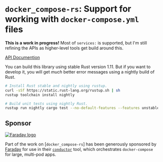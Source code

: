 # `docker_compose-rs`: Support for working with `docker-compose.yml` files

**This is a work in progress!** Most of `services:` is supported, but I'm
still refining the APIs as higher-level tools get build around this.

[API Documention](http://docs.randomhacks.net/docker_compose-rs/)

You can build this library using stable Rust version 1.11.  But if you want
to develop it, you will get _much_ better error messages using a nightly
build of Rust.

```sh
# Install Rust stable and nightly using rustup.
curl -sSf https://static.rust-lang.org/rustup.sh | sh
rustup toolchain install nightly

# Build unit tests using nightly Rust.
rustup run nightly cargo test --no-default-features --features unstable
```

## Sponsor

<a href="http://www.faraday.io"><img
src="http://cdn2.hubspot.net/hubfs/515497/img/logo.svg" alt="Faraday
logo"/></a>

Part of the work on [`docker_compose-rs`] has been generously sponsored
by [Faraday][] for use in their [`conductor`][conductor] tool, which
orchestrates `docker-compose` for large, multi-pod apps.

[Faraday]: http://www.faraday.io/
[conductor]: https://github.com/faradayio/conductor
